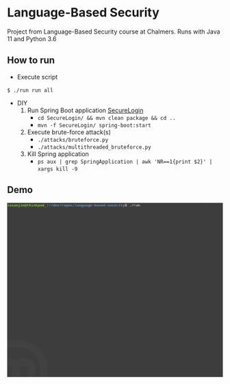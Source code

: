 # Language-Based Security
Project from Language-Based Security course at Chalmers. Runs with Java 11 and Python 3.6

## How to run
- Execute script
```
$ ./run run all 
```

- DIY
  1. Run Spring Boot application [SecureLogin](SecureLogin)
     - `cd SecureLogin/ && mvn clean package && cd ..`
     - `mvn -f SecureLogin/ spring-boot:start`
  2. Execute brute-force attack(s)
     - `./attacks/bruteforce.py`
     - `./attacks/multithreaded_bruteforce.py`
  3. Kill Spring application
     - `ps aux | grep SpringApplication | awk 'NR==1{print $2}' | xargs kill -9`


## Demo
<img src="demo.gif">
